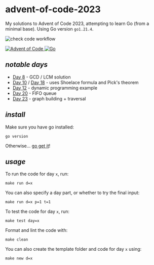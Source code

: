 # advent-of-code-2023

My solutions to Advent of Code 2023, attempting to learn Go (from a minimal base).
Using Go version `go1.21.4`. 

![check code workflow](https://github.com/itsluketwist/advent-of-code-2023/actions/workflows/check.yaml/badge.svg)

<div>
    <!-- badges from : https://shields.io/ -->
    <!-- logos available : https://simpleicons.org/ -->
    <a href="https://adventofcode.com/2023/">
        <img alt="Advent of Code" src="https://img.shields.io/badge/Advent_of_Code-FFFF66?style=for-the-badge&logo=adventofcode&logoColor=black" />
    </a>
    <a href="https://go.dev/">
        <img alt="Go" src="https://img.shields.io/badge/Go-00ADD8?style=for-the-badge&logo=go&logoColor=white" />
    </a>
</div>


## *notable days*
- [Day 8](day08/main.go) - GCD / LCM solution
- [Day 10](day10/main.go) / [Day 18](day18/main.go) - uses Shoelace formula and Pick's theorem
- [Day 12](day12/main.go) - dynamic programming example
- [Day 20](day20/main.go) - FIFO queue
- [Day 23](day23/main.go) - graph building + traversal

## *install*

Make sure you have go installed:

```shell
go version
```

Otherwise... [go get it](https://go.dev/doc/install)!

## *usage*

To run the code for day `x`, run:

```shell
make run d=x
```

You can also specify a day part, or whether to try the final input:

```shell
make run d=x p=1 t=1
```

To test the code for day `x`, run:

```shell
make test day=x
```

Format and lint the code with:

```shell
make clean
```

You can also create the template folder and code for day `x` using:

```shell
make new d=x
```
